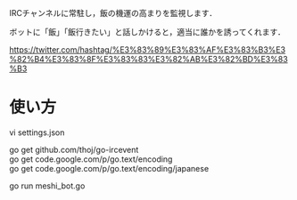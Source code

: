 IRCチャンネルに常駐し，飯の機運の高まりを監視します．

ボットに「飯」「飯行きたい」と話しかけると，適当に誰かを誘ってくれます．

https://twitter.com/hashtag/%E3%83%89%E3%83%AF%E3%83%B3%E3%82%B4%E3%83%8F%E3%83%83%E3%82%AB%E3%82%BD%E3%83%B3

使い方
========

vi settings.json  

go get github.com/thoj/go-ircevent  
go get code.google.com/p/go.text/encoding  
go get code.google.com/p/go.text/encoding/japanese  

go run meshi_bot.go  
